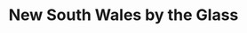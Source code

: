 ---
layout: single-page
id: overview
nav: true
nav-order: 1
nav-title: overview

title: New South Wales by the Glass
headline: This is New South Wales for wine lovers.

banner:
  title: New South Wales
  title-sub: by the Glass

primary-cta:
  label: View all offers
  link: "#offers"
---